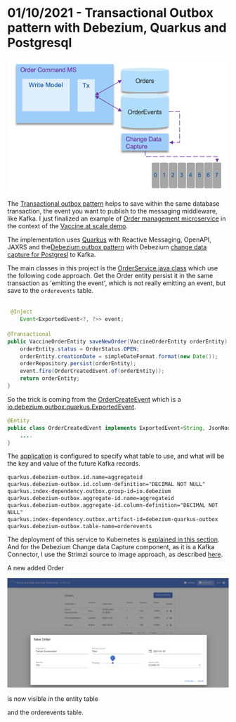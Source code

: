 # 01/10/2021 - Transactional Outbox pattern with Debezium, Quarkus and Postgresql

![](./images/outbox.png)

The [Transactional outbox pattern](https://ibm-cloud-architecture.github.io/refarch-eda/patterns/intro/#transactional-outbox) helps to save within the same database transaction, the event you want to publish to the messaging middleware, like Kafka. I just finalized an example of [Order management microservice](https://github.com/ibm-cloud-architecture/vaccine-order-mgr-pg.git) in the context of the [Vaccine at scale demo](https://ibm-cloud-architecture.github.io/vaccine-solution-main/).

The implementation uses [Quarkus](https://quarkus.io) with Reactive Messaging, OpenAPI, JAXRS and the[Debezium outbox pattern](https://debezium.io/documentation/reference/integrations/outbox.html) with Debezium [change data capture  for Postgresl](https://debezium.io/documentation/reference/connectors/postgresql.html) to Kafka.

The main classes in this project is the [OrderService.java class](https://github.com/ibm-cloud-architecture/vaccine-order-mgr-pg/blob/main/src/main/java/ibm/gse/eda/vaccines/domain/OrderService.java) which use the following code approach. Get the Order entity persist it in the same transaction as 'emitting the event', which is not really emitting an event, but save to the `orderevents` table.

```java

 @Inject
    Event<ExportedEvent<?, ?>> event;

@Transactional
public VaccineOrderEntity saveNewOrder(VaccineOrderEntity orderEntity) {
    orderEntity.status = OrderStatus.OPEN;
    orderEntity.creationDate = simpleDateFormat.format(new Date());
    orderRepository.persist(orderEntity);
    event.fire(OrderCreatedEvent.of(orderEntity));
    return orderEntity;
}
```

So the trick is coming from the [OrderCreateEvent](https://github.com/ibm-cloud-architecture/vaccine-order-mgr-pg/blob/main/src/main/java/ibm/gse/eda/vaccines/domain/events/OrderCreatedEvent.java) which is a [io.debezium.outbox.quarkus.ExportedEvent](). 

```java
@Entity
public class OrderCreatedEvent implements ExportedEvent<String, JsonNode> {
    ....
}
```

The [application](https://github.com/ibm-cloud-architecture/vaccine-order-mgr-pg/blob/main/src/main/resources/application.properties) is configured to specify what table to use, and what will be the key and value of the future Kafka records.

```
quarkus.debezium-outbox.id.name=aggregateid
quarkus.debezium-outbox.id.column-definition="DECIMAL NOT NULL"
quarkus.index-dependency.outbox.group-id=io.debezium
quarkus.debezium-outbox.aggregate-id.name=aggregateid
quarkus.debezium-outbox.aggregate-id.column-definition="DECIMAL NOT NULL"
quarkus.index-dependency.outbox.artifact-id=debezium-quarkus-outbox
quarkus.debezium-outbox.table-name=orderevents
```

The deployment of this service to Kubernetes is [explained in this section](https://ibm-cloud-architecture.github.io/vaccine-solution-main/use-cases/order/#deploy-the-vaccine-order-service). And for the Debezium Change data Capture component, as it is a Kafka Connector, I use the Strimzi source to image approach, as described [here](https://ibm-cloud-architecture.github.io/vaccine-solution-main/use-cases/order/#deploy-debezium-cdc-connector).

A new added Order 

![](./images/order-ui.png)

is now visible in the entity table 


and the orderevents table.